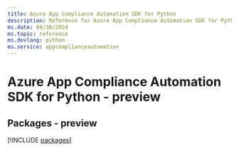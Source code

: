 ```yaml
---
title: Azure App Compliance Automation SDK for Python
description: Reference for Azure App Compliance Automation SDK for Python
ms.date: 04/30/2024
ms.topic: reference
ms.devlang: python
ms.service: appcomplianceautomation
---
```

# Azure App Compliance Automation SDK for Python - preview
## Packages - preview
[!INCLUDE [packages](app-compliance-automation-index.md)]